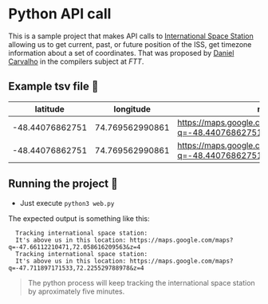 # Python API call

This is a sample project that makes API calls to [International Space Station](https://wheretheiss.at/w/developer) allowing us to get current, past, or future position of the ISS, get timezone information about a set of coordinates. That was proposed by [Daniel Carvalho](https://github.com/danielscarvalho) in the compilers subject at _FTT_.

## Example tsv file :space_invader:

| latitude        | longitude       |maps                                                               
| --------------- | --------------- |------------------------------------------------------------------ |
| -48.44076862751 | 74.769562990861 | https://maps.google.com/maps?q=-48.44076862751,74.769562990861&z=4 |
| -48.44076862751 | 74.769562990861 | https://maps.google.com/maps?q=-48.44076862751,74.769562990861&z=4 |

## Running the project :scroll:

- Just execute `python3 web.py`

The expected output is something like this:

      Tracking international space station:
      It's above us in this location: https://maps.google.com/maps?q=-47.66112210471,72.058616209563&z=4
      Tracking international space station:
      It's above us in this location: https://maps.google.com/maps?q=-47.711897171533,72.225529788978&z=4

> The python process will keep tracking the international space station by aproximately five minutes.
